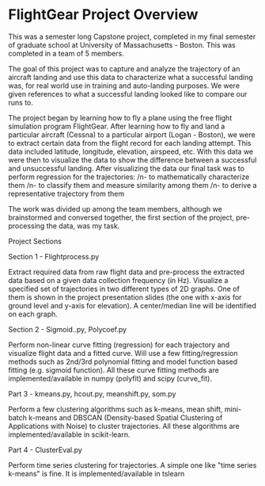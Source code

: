 # FlightGear Project Overview

This was a semester long Capstone project, completed in my final semester of graduate school at University of Massachusetts - Boston. This was completed in a team of 5 members.

The goal of this project was to capture and analyze the trajectory of an aircraft landing and use this data to characterize what a successful landing was, for real world use in training and auto-landing purposes. We were given references to what a successful landing looked like to compare our runs to.

The project began by learning how to fly a plane using the free flight simulation program FlightGear. After learning how to fly and land a particular aircraft (Cessna) to a particular airport (Logan - Boston), we were to extract certain data from the flight record for each landing attempt. This data included latitude, longitude, elevation, airspeed, etc. With this data we were then to visualize the data to show the difference between a successful and unsuccessful landing. After visualizing the data our final task was to perform regression for the trajectories: 
	/n- to mathematically characterize them
	/n- to classify them and measure similarity among them
	/n- to derive a representative trajectory from them

The work was divided up among the team members, although we brainstormed and conversed together, the first section of the project, pre-processing the data, was my task.


Project Sections


Section 1 - Flightprocess.py 

Extract required data from raw flight data and pre-process the extracted data based on a given data collection frequency (in Hz). Visualize a specified set of trajectories in two different types of 2D 
graphs. One of them is shown in the project presentation slides (the one with x-axis for ground level and y-axis for elevation). A center/median line will be identified on each graph.


Section 2 - Sigmoid..py, Polycoef.py

Perform non-linear curve fitting (regression) for each trajectory and visualize flight data and a fitted curve. Will use a few fitting/regression methods such as 2nd/3rd polynomial fitting and model function based fitting (e.g. sigmoid function). All these curve fitting methods are implemented/available in numpy (polyfit) and scipy (curve_fit).


Part 3 - kmeans.py, hcout.py, meanshift.py, som.py

Perform a few clustering algorithms such as k-means, mean shift, mini-batch k-means and DBSCAN (Density-based Spatial Clustering of Applications with Noise) to cluster trajectories. All these algorithms are implemented/available in scikit-learn.

Part 4 -  ClusterEval.py

Perform time series clustering for trajectories. A simple one like "time series k-means" is fine. It is implemented/available in tslearn 
